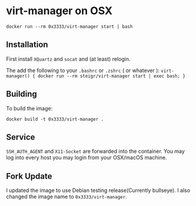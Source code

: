 # virt-manager on OSX

`docker run --rm 0x3333/virt-manager start | bash`

## Installation

First install `XQuartz` and `socat` and (at least) relogin.

The add the following to your `.bashrc` or `.zshrc` ( or whatever ): `virt-manager() { docker run --rm steigr/virt-manager start | exec bash; }`

## Building

To build the image:

`docker build -t 0x3333/virt-manager .`

## Service

`SSH_AUTH_AGENT` and `X11-Socket` are forwarded into the container. You may log into every host you may login from your OSX/macOS machine.

## Fork Update

I updated the image to use Debian testing release(Currently bullseye). I also changed the image name to `0x3333/virt-manager`.

